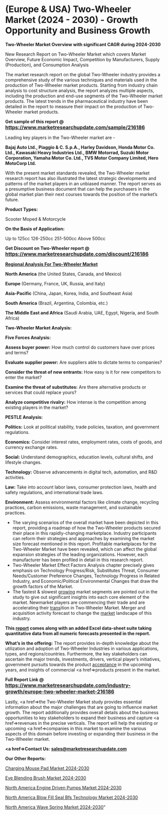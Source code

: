# (Europe & USA) Two-Wheeler Market (2024 - 2030) - Growth Opportunity and Business Growth

<strong>Two-Wheeler Market Overview with significant CAGR during 2024-2030</strong>

New Research Report on Two-Wheeler Market which covers Market Overview, Future Economic Impact, Competition by Manufacturers, Supply (Production), and Consumption Analysis

The market research report on the global Two-Wheeler industry provides a comprehensive study of the various techniques and materials used in the production of Two-Wheeler market products. Starting from industry chain analysis to cost structure analysis, the report analyzes multiple aspects, including the production and end-use segments of the Two-Wheeler market products. The latest trends in the pharmaceutical industry have been detailed in the report to measure their impact on the production of Two-Wheeler market products.

<strong>Get sample of this report @ <a href=https://www.marketresearchupdate.com/sample/216186><font size=3 color=#0000ff>https://www.marketresearchupdate.com/sample/216186</font></a></strong>

Leading key players in the Two-Wheeler market are -

<strong>Bajaj Auto Ltd., Piaggio & C. S.p.A., Harley Davidson, Honda Motor Co. Ltd., Kawasaki Heavy Industries Ltd., BMW Motorrad, Suzuki Motor Corporation, Yamaha Motor Co. Ltd., TVS Motor Company Limited, Hero MotoCorp Ltd.</strong>

With the present market standards revealed, the Two-Wheeler market research report has also illustrated the latest strategic developments and patterns of the market players in an unbiased manner. The report serves as a presumptive business document that can help the purchasers in the global market plan their next courses towards the position of the market’s future.

<strong>Product Types:</strong>

Scooter
Moped & Motorcycle

<strong>On the Basis of Application:</strong>

Up to 125cc
126-250cc
251-500cc
Above 500cc

<strong>Get Discount on Two-Wheeler report @ <a href=https://www.marketresearchupdate.com/discount/216186><font size=3 color=#0000ff>https://www.marketresearchupdate.com/discount/216186</font></a></strong>

<strong><u><b>Regional Analysis For Two-Wheeler Market</b></u></strong>

<strong><b>North America</b></strong> (the United States, Canada, and Mexico)

<strong><b>Europe </b></strong>(Germany, France, UK, Russia, and Italy)

<strong><b>Asia-Pacific</b></strong> (China, Japan, Korea, India, and Southeast Asia)

<strong><b>South America</b></strong> (Brazil, Argentina, Colombia, etc.)

<strong><b>The Middle East and Africa</b></strong> (Saudi Arabia, UAE, Egypt, Nigeria, and South Africa)

<strong>Two-Wheeler Market Analysis:</strong>

<strong>Five Forces Analysis:</strong>

<strong>Assess buyer power:</strong> How much control do customers have over prices and terms?

<strong>Evaluate supplier power:</strong> Are suppliers able to dictate terms to companies?

<strong>Consider the threat of new entrants:</strong> How easy is it for new competitors to enter the market?

<strong>Examine the threat of substitutes:</strong> Are there alternative products or services that could replace yours?

<strong>Analyze competitive rivalry:</strong> How intense is the competition among existing players in the market?

<strong>PESTLE Analysis:</strong>

<strong>Politics:</strong> Look at political stability, trade policies, taxation, and government regulations.

<strong>Economics:</strong> Consider interest rates, employment rates, costs of goods, and currency exchange rates.

<strong>Social:</strong> Understand demographics, education levels, cultural shifts, and lifestyle changes.

<strong>Technology:</strong> Observe advancements in digital tech, automation, and R&D activities.

<strong>Law:</strong> Take into account labor laws, consumer protection laws, health and safety regulations, and international trade laws.

<strong>Environment:</strong> Assess environmental factors like climate change, recycling practices, carbon emissions, waste management, and sustainable practices.

<ul>
  <li>The varying scenarios of the overall market have been depicted in this report, providing a roadmap of how the Two-Wheeler products secured their place in this rapidly-changing marketplace. Industry participants can reform their strategies and approaches by examining the market size forecast mentioned in this report. Profitable marketplaces for the Two-Wheeler Market have been revealed, which can affect the global expansion strategies of the leading organizations. However, each manufacturer has been profiled in detail in this research report.</li>
  <li>Two-Wheeler Market Effect Factors Analysis chapter precisely gives emphasis on Technology Progress/Risk, Substitutes Threat, Consumer Needs/Customer Preference Changes, Technology Progress in Related Industry, and Economic/Political Environmental Changes that draw the growth factors of the Market.</li>
  <li>The fastest &amp; slowest <a href=ASDF991299>growing</a> market segments are pointed out in the study to give out significant insights into each core element of the market. Newmarket players are commencing their trade and are accelerating their <a href=>trans</a>ition in Two-Wheeler Market. Merger and acquisition activity forecast to change the <a href=>market</a> landscape of this industry.</li>
</ul>
<strong>This <a href=>report</a> comes along with an added Excel data-sheet suite taking quantitative data from all numeric forecasts presented in the report.</strong>

<strong>What’s in the offering:</strong> The report provides in-depth knowledge about the utilization and adoption of Two-Wheeler Industries in various applications, types, and regions/countries. Furthermore, the key stakeholders can ascertain the major trends, investments, drivers, vertical player’s initiatives, government pursuits towards the product <a href=ASDF881288>acceptance</a> in the upcoming years, and insights of commercial <a href=>products</a> present in the market.

<strong>Full Report Link @ <a href=https://www.marketresearchupdate.com/industry-growth/europe-two-wheeler-market-216186><font size=3 color=#0000ff>https://www.marketresearchupdate.com/industry-growth/europe-two-wheeler-market-216186</font></a></strong>

Lastly, <a href=>the</a> Two-Wheeler Market study provides essential information about the major challenges that are going to influence market growth. The report additionally provides overall details about the business opportunities to key stakeholders to expand their business and capture <a href=>revenues</a> in the precise verticals. The report will help the existing or upcoming <a href=>companies</a> in this market to examine the various aspects of this domain before investing or expanding their business in the Two-Wheeler market.

<strong><a href=><strong>Contact Us:</strong></a></strong>
<strong>sales@marketresearchupdate.com</strong>

<strong>Our Other Reports:</strong>

<a href=https://www.linkedin.com/pulse/charging-mouse-pad-market-expected-witness-high>Charging Mouse Pad Market 2024-2030</a>

<a href=https://www.linkedin.com/pulse/eye-blending-brush-market-2023-analysis-growth>Eye Blending Brush Market 2024-2030</a>

<a href=https://www.linkedin.com/pulse/north-america-engine-driven-pumps-market-continues>North America Engine Driven Pumps Market 2024-2030</a>

<a href=https://www.linkedin.com/pulse/north-america-blow-fill-seal-bfs-technology-market-ensbf/>North America Blow Fill Seal Bfs Technology Market 2024-2030</a>

<a href=https://www.linkedin.com/pulse/north-america-wave-spring-market-future-scope-q2cof/>North America Wave Spring Market 2024-2030</a>"
